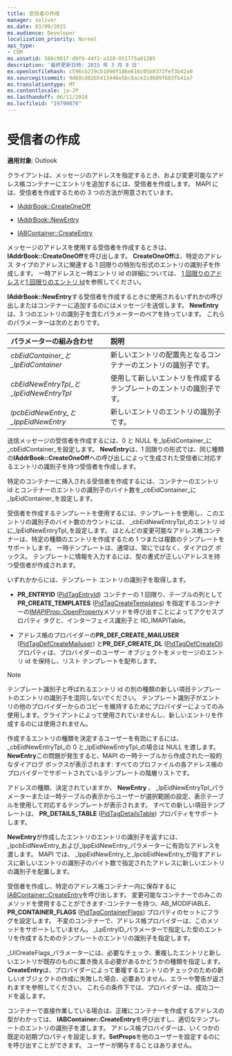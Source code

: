 ```yaml
---
title: 受信者の作成
manager: soliver
ms.date: 03/09/2015
ms.audience: Developer
localization_priority: Normal
api_type:
- COM
ms.assetid: 586c901f-d9f9-44f2-a328-051775a81265
description: '最終更新日時: 2015 年 3 月 9 日'
ms.openlocfilehash: c596cb219cb1096f186e616c05b8372fef3b42a0
ms.sourcegitcommit: 9d60cd82b5413446e5bc8ace2cd689f683fb41a7
ms.translationtype: MT
ms.contentlocale: ja-JP
ms.lasthandoff: 06/11/2018
ms.locfileid: "19799870"
---
```

# <a name="creating-a-recipient"></a>受信者の作成

  
  
**適用対象**: Outlook 
  
クライアントは、メッセージのアドレスを指定するとき、および変更可能なアドレス帳コンテナーにエントリを追加するには、受信者を作成します。 MAPI には、受信者を作成するための 3 つの方法が用意されています。
  
- [IAddrBook::CreateOneOff](iaddrbook-createoneoff.md)
    
- [IAddrBook::NewEntry](iaddrbook-newentry.md)
    
- [IABContainer::CreateEntry](iabcontainer-createentry.md)
    
メッセージのアドレスを使用する受信者を作成するときは、 **IAddrBook::CreateOneOff**を呼び出します。 **CreateOneOff**は、特定のアドレス タイプのアドレスに関連する 1 回限りの特別な形式のエントリの識別子を作成します。 一時アドレスと一時エントリ id の詳細については、 [1 回限りのアドレス](one-off-addresses.md)と[1 回限りのエントリ Id](one-off-entry-identifiers.md)を参照してください。
  
**IAddrBook::NewEntry**する受信者を作成するときに使用されるいずれかの呼び出しまたはコンテナーに追加するのにはメッセージを送信します。 **NewEntry**は、3 つのエントリの識別子を含むパラメーターのペアを持っています。 これらのパラメーターは次のとおりです。 
  
|**パラメーターの組み合わせ**|**説明**|
|:-----|:-----|
| _cbEidContainer_と_lpEidContainer_ <br/> |新しいエントリの配置先となるコンテナーのエントリの識別子です。  <br/> |
| _cbEidNewEntryTpl_と_lpEidNewEntryTpl_ <br/> |使用して新しいエントリを作成するテンプレートのエントリの識別子です。  <br/> |
| _lpcbEidNewEntry_と_lppEidNewEntry_ <br/> |新しいエントリのエントリの識別子です。  <br/> |
   
送信メッセージの受信者を作成するには、0 と NULL を_lpEidContainer_に_cbEidContainer_を設定します。 **NewEntry**は、1 回限りの形式では、同じ種類の**IAddrBook::CreateOneOff**への呼び出しによって生成された受信者に対応するエントリの識別子を持つ受信者を作成します。 
  
特定のコンテナーに挿入される受信者を作成するには、コンテナーのエントリ id とコンテナーのエントリの識別子のバイト数を_cbEidContainer_に_lpEidContainer_を設定します。 
  
受信者を作成するテンプレートを使用するには、テンプレートを使用し、このエントリの識別子のバイト数のカウントには、 _cbEidNewEntryTpl_のエントリ id に_lpEidNewEntryTpl_を設定します。 ほとんどの変更可能なアドレス帳コンテナーは、特定の種類のエントリを作成するため 1 つまたは複数のテンプレートをサポートします。 一時テンプレートは、通常は、常にではなく、ダイアログ ボックス。 テンプレートに情報を入力するには、型の書式が正しいアドレスを持つ受信者が作成されます。 
  
いずれかからには、テンプレート エントリの識別子を取得します。
  
- **PR_ENTRYID** ([PidTagEntryId](pidtagentryid-canonical-property.md)) コンテナーの 1 回限り、テーブルの列として**PR_CREATE_TEMPLATES** ([PidTagCreateTemplates](pidtagcreatetemplates-canonical-property.md)) を指定するコンテナーの[IMAPIProp::OpenProperty](imapiprop-openproperty.md)メソッドを呼び出すことによってアクセスプロパティ タグと、インターフェイス識別子と IID_IMAPITable。 
    
- アドレス帳のプロバイダーの**PR_DEF_CREATE_MAILUSER** ([PidTagDefCreateMailuser](pidtagdefcreatemailuser-canonical-property.md)) と**PR_DEF_CREATE_DL** ([PidTagDefCreateDl](pidtagdefcreatedl-canonical-property.md)) プロパティは、プロバイダーのユーザー オブジェクトをメッセージのエントリ id を保持し、リスト テンプレートを配布します。 
    
> [!NOTE]
> テンプレート識別子と呼ばれるエントリ id の別の種類の新しい項目テンプレートのエントリの識別子を混同しないでください。 テンプレート識別子がエントリの他のプロバイダーからのコピーを維持するためにプロバイダーによってのみ使用します。クライアントによって使用されていませんし、新しいエントリを作成するのには使用されません。 
  
作成するエントリの種類を決定するユーザーを有効にするには、 _cbEidNewEntryTpl_の 0 と_lpEidNewEntryTpl_の場合は NULL を渡します。 **NewEntry**この問題が発生すると、MAPI の一時テーブルから作成された一般的なダイアログ ボックスが表示されます: すべてのプロファイルの各アドレス帳のプロバイダーでサポートされているテンプレートの階層リストです。 
  
アドレスの種類、決定されていますか、 **NewEntry** 、 _lpEidNewEntryTpl_パラメーターまたは一時テーブルの表示からユーザーが選択範囲の設定、表示テーブルを使用して対応するテンプレートが表示されます。 すべての新しい項目テンプレートは、 **PR_DETAILS_TABLE** ([PidTagDetailsTable](pidtagdetailstable-canonical-property.md)) プロパティをサポートします。 
  
**NewEntry**が作成したエントリのエントリの識別子を返すには、 _lpcbEidNewEntry_および_lppEidNewEntry_パラメーターに有効なアドレスを渡します。 MAPI では、 _lppEidNewEntry_と_lpcbEidNewEntry_が指すアドレスに新しいエントリの識別子のバイト数で指定されたアドレスに新しいエントリの識別子を配置します。
  
受信者を作成し、特定のアドレス帳コンテナー内に保存するに[IABContainer::CreateEntry](iabcontainer-createentry.md)を呼び出します。 変更可能なコンテナーでのみこのメソッドを使用することができます-コンテナーを持つ、AB_MODIFIABLE、 **PR_CONTAINER_FLAGS** ([PidTagContainerFlags](pidtagcontainerflags-canonical-property.md)) プロパティのセットにフラグを設定します。 不変のコンテナーで、アドレス帳プロバイダーは、このメソッドをサポートしていません。 _LpEntryID_パラメーターで指定した型のエントリを作成するためのテンプレートのエントリの識別子を指定します。 
  
_UlCreateFlags_パラメーターには、必要なチェック、重複したエントリと新しいエントリが既存のものに置き換える必要があるかどうかの種類を指定します。 **CreateEntry**は、プロバイダーによって重複するエントリのチェックのための新しいオブジェクトの作成に失敗した場合、必要ありません、エラーや警告が返されますを参照してください。 これらの条件下では、プロバイダーは、成功コードを返します。 
  
コンテナーで直接作業している場合は、正確にコンテナーを作成するアドレスの型がわかっては、 **IABContainer::CreateEntry**を呼び出すし、適切なテンプレートのエントリの識別子を渡します。 アドレス帳プロバイダーは、いくつかの既定の初期プロパティを設定します。**SetProps**を他のユーザーを設定するのにを呼び出すことができます。 ユーザーが関与することはありません。 
  

